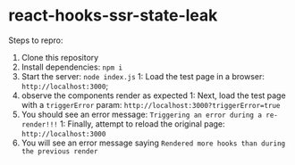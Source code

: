 # react-hooks-ssr-state-leak

Steps to repro:
1. Clone this repository
1. Install dependencies: `npm i`
1. Start the server: `node index.js`
1: Load the test page in a browser: `http://localhost:3000`; 
  1. observe the components render as expected
1: Next, load the test page with a `triggerError` param: `http://localhost:3000?triggerError=true`
  1. You should see an error message: `Triggering an error during a re-render!!!`
1: Finally, attempt to reload the original page:  `http://localhost:3000`
  1. You will see an error message saying `Rendered more hooks than during the previous render`

